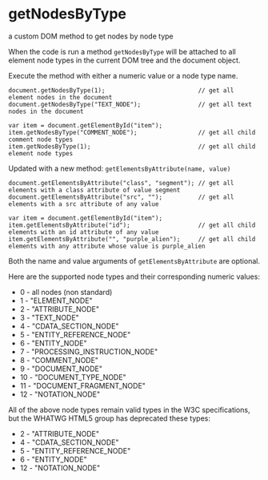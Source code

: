 # getNodesByType
a custom DOM method to get nodes by node type

When the code is run a method `getNodesByType` will be attached to all element node types in the current DOM tree and the document object.

Execute the method with either a numeric value or a node type name.

    document.getNodesByType(1);                          // get all element nodes in the document
    document.getNodesByType("TEXT_NODE");                // get all text nodes in the document

    var item = document.getElementById("item");
    item.getNodesByType("COMMENT_NODE");                 // get all child comment node types
    item.getNodesByType(1);                              // get all child element node types

Updated with a new method: `getElementsByAttribute(name, value)`

    document.getElementsByAttribute("class", "segment"); // get all elements with a class attribute of value segment
    document.getElementsByAttribute("src", "");          // get all elements with a src attribute of any value

    var item = document.getElementById("item");
    item.getElementsByAttribute("id");                   // get all child elements with an id attribute of any value
    item.getElementsByAttribute("", "purple_alien");     // get all child elements with any attribute whose value is purple_alien

Both the name and value arguments of `getElementsByAttribute` are optional.

Here are the supported node types and their corresponding numeric values:

* 0 - all nodes (non standard)
* 1 - "ELEMENT_NODE"
* 2 - "ATTRIBUTE_NODE"
* 3 - "TEXT_NODE"
* 4 - "CDATA_SECTION_NODE"
* 5 - "ENTITY_REFERENCE_NODE"
* 6 - "ENTITY_NODE"
* 7 - "PROCESSING_INSTRUCTION_NODE"
* 8 - "COMMENT_NODE"
* 9 - "DOCUMENT_NODE"
* 10 - "DOCUMENT_TYPE_NODE"
* 11 - "DOCUMENT_FRAGMENT_NODE"
* 12 - "NOTATION_NODE"

All of the above node types remain valid types in the W3C specifications, but the WHATWG HTML5 group has deprecated these types:

* 2 - "ATTRIBUTE_NODE"
* 4 - "CDATA_SECTION_NODE"
* 5 - "ENTITY_REFERENCE_NODE"
* 6 - "ENTITY_NODE"
* 12 - "NOTATION_NODE"
